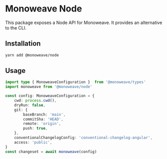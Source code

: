 # Monoweave Node

This package exposes a Node API for Monoweave. It provides an alternative to the CLI.

## Installation

```sh
yarn add @monoweave/node
```

## Usage

```ts
import type { MonoweaveConfiguration }  from '@monoweave/types'
import monoweave from '@monoweave/node'

const config: MonoweaveConfiguration = {
    cwd: process.cwd(),
    dryRun: false,
    git: {
        baseBranch: 'main',
        commitSha: 'HEAD',
        remote: 'origin',
        push: true,
    },
    conventionalChangelogConfig: 'conventional-changelog-angular',
    access: 'public',
}
const changeset = await monoweave(config)
```
